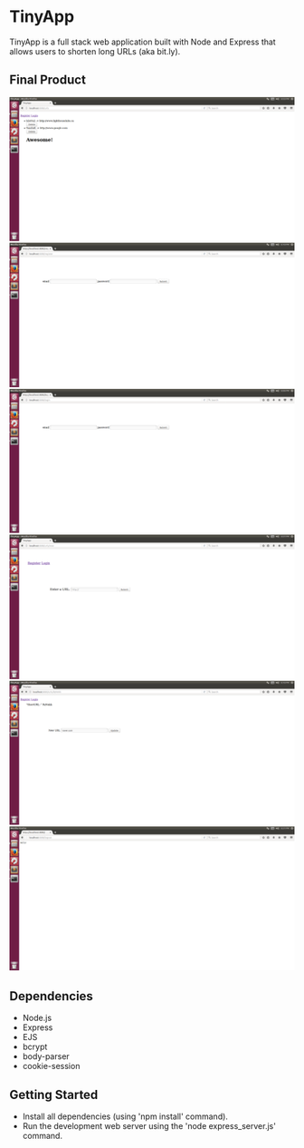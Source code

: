 # TinyApp

TinyApp is a full stack web application built with Node and Express that allows users to shorten long URLs (aka bit.ly).

## Final Product


!["URLs page"](https://github.com/namgoo/tinyapp/blob/master/docs/urls.png)
!["Register Page"](https://github.com/namgoo/tinyapp/blob/master/docs/register.png)
!["Login Page"](https://github.com/namgoo/tinyapp/blob/master/docs/login.png)
!["Create a new URL"](https://github.com/namgoo/tinyapp/blob/master/docs/new.png)
!["Changing-ShortURL"](https://github.com/namgoo/tinyapp/blob/master/docs/Changing-ShortURL.png)
!["Logout page"](https://github.com/namgoo/tinyapp/blob/master/docs/logout.png)

## Dependencies

- Node.js
- Express
- EJS
- bcrypt
- body-parser
- cookie-session

## Getting Started

- Install all dependencies (using 'npm install' command).
- Run the development web server using the 'node express_server.js' command.


